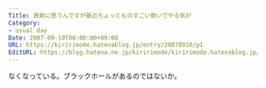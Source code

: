 ```yaml
---
Title: 真剣に思うんですが最近ちょっとものすごい勢いでやる気が
Category:
- usual day
Date: 2007-09-10T00:00:00+09:00
URL: https://kiririmode.hatenablog.jp/entry/20070910/p1
EditURL: https://blog.hatena.ne.jp/kiririmode/kiririmode.hatenablog.jp/atom/entry/8454420450078216819
---
```



なくなっている。ブラックホールがあるのではないか。
